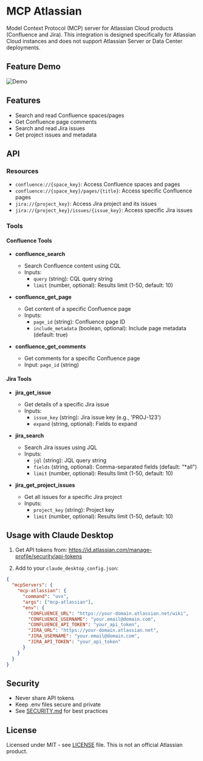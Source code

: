 # MCP Atlassian

Model Context Protocol (MCP) server for Atlassian Cloud products (Confluence and Jira). This integration is designed specifically for Atlassian Cloud instances and does not support Atlassian Server or Data Center deployments.

## Feature Demo
![Demo](https://github.com/user-attachments/assets/995d96a8-4cf3-4a03-abe1-a9f6aea27ac0)

## Features

- Search and read Confluence spaces/pages
- Get Confluence page comments
- Search and read Jira issues
- Get project issues and metadata

## API

### Resources

- `confluence://{space_key}`: Access Confluence spaces and pages
- `confluence://{space_key}/pages/{title}`: Access specific Confluence pages
- `jira://{project_key}`: Access Jira project and its issues
- `jira://{project_key}/issues/{issue_key}`: Access specific Jira issues

### Tools

#### Confluence Tools

- **confluence_search**
  - Search Confluence content using CQL
  - Inputs:
    - `query` (string): CQL query string
    - `limit` (number, optional): Results limit (1-50, default: 10)

- **confluence_get_page**
  - Get content of a specific Confluence page
  - Inputs:
    - `page_id` (string): Confluence page ID
    - `include_metadata` (boolean, optional): Include page metadata (default: true)

- **confluence_get_comments**
  - Get comments for a specific Confluence page
  - Input: `page_id` (string)

#### Jira Tools

- **jira_get_issue**
  - Get details of a specific Jira issue
  - Inputs:
    - `issue_key` (string): Jira issue key (e.g., 'PROJ-123')
    - `expand` (string, optional): Fields to expand

- **jira_search**
  - Search Jira issues using JQL
  - Inputs:
    - `jql` (string): JQL query string
    - `fields` (string, optional): Comma-separated fields (default: "*all")
    - `limit` (number, optional): Results limit (1-50, default: 10)

- **jira_get_project_issues**
  - Get all issues for a specific Jira project
  - Inputs:
    - `project_key` (string): Project key
    - `limit` (number, optional): Results limit (1-50, default: 10)

## Usage with Claude Desktop

1. Get API tokens from: https://id.atlassian.com/manage-profile/security/api-tokens

2. Add to your `claude_desktop_config.json`:
```json
{
  "mcpServers": {
    "mcp-atlassian": {
      "command": "uvx",
      "args": ["mcp-atlassian"],
      "env": {
        "CONFLUENCE_URL": "https://your-domain.atlassian.net/wiki",
        "CONFLUENCE_USERNAME": "your.email@domain.com",
        "CONFLUENCE_API_TOKEN": "your_api_token",
        "JIRA_URL": "https://your-domain.atlassian.net",
        "JIRA_USERNAME": "your.email@domain.com",
        "JIRA_API_TOKEN": "your_api_token"
      }
    }
  }
}
```

## Security

- Never share API tokens
- Keep .env files secure and private
- See [SECURITY.md](SECURITY.md) for best practices

## License

Licensed under MIT - see [LICENSE](LICENSE) file. This is not an official Atlassian product.

